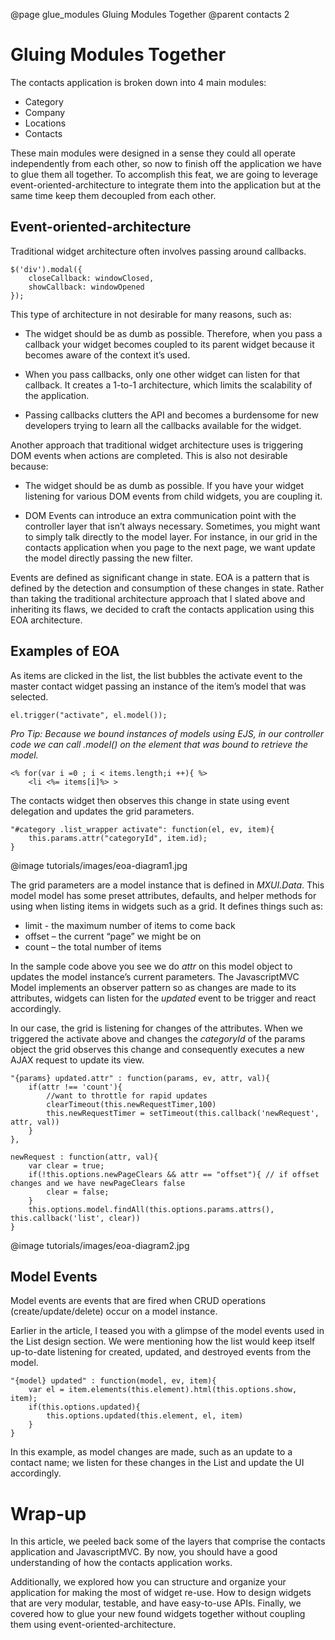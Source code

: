 @page glue_modules Gluing Modules Together
@parent contacts 2

# Gluing Modules Together

The contacts application is broken down into 4 main modules: 

* Category
* Company
* Locations
* Contacts

These main modules were designed in a sense they could all operate independently from each other, so now to finish off the application we have to glue them all together.  To accomplish this feat, we are going to leverage event-oriented-architecture to integrate them into the application but at the same time keep them decoupled from each other.

## Event-oriented-architecture

Traditional widget architecture often involves passing around callbacks.  

	$('div').modal({
		closeCallback: windowClosed,
		showCallback: windowOpened
	});

This type of architecture in not desirable for many reasons, such as:

* The widget should be as dumb as possible.  Therefore, when you pass a callback your widget becomes coupled to its parent widget because it becomes aware of the context it’s used.

* When you pass callbacks, only one other widget can listen for that callback.  It creates a 1-to-1 architecture, which limits the scalability of the application.

* Passing callbacks clutters the API and becomes a burdensome for new developers trying to learn all the callbacks available for the widget.

Another approach that traditional widget architecture uses is triggering DOM events when actions are completed.  This is also not desirable because:

* The widget should be as dumb as possible.  If you have your widget listening for various DOM events from child widgets, you are coupling it.

* DOM Events can introduce an extra communication point with the controller layer that isn’t always necessary.  Sometimes, you might want to simply talk directly to the model layer.  For instance, in our grid in the contacts application when you page to the next page, we want update the model directly passing the new filter.

Events are defined as significant change in state.  EOA is a pattern that is defined by the detection and consumption of these changes in state.   Rather than taking the traditional architecture approach that I slated above and inheriting its flaws, we decided to craft the contacts application using this EOA architecture. 

## Examples of EOA

As items are clicked in the list, the list bubbles the activate event to the master contact widget passing an instance of the item’s model that was selected.  

	el.trigger("activate", el.model());

_Pro Tip:  Because we bound instances of models using EJS, in our controller code we can call .model() on the element that was bound to retrieve the model._

	<% for(var i =0 ; i < items.length;i ++){ %>
  		<li <%= items[i]%> >

The contacts widget then observes this change in state using event delegation and updates the grid parameters.

	"#category .list_wrapper activate": function(el, ev, item){
		this.params.attr("categoryId", item.id);
	}
	
@image tutorials/images/eoa-diagram1.jpg

The grid parameters are a model instance that is defined in _MXUI.Data_.  This model model has some preset attributes, defaults, and helper methods for using when listing items in widgets such as a grid.  It defines things such as: 

* limit - the maximum number of items to come back
* offset – the current “page” we might be on
* count – the total number of items

In the sample code above you see we do _attr_ on this model object to updates the model instance’s current parameters.  The JavascriptMVC Model implements an observer pattern so as changes are made to its attributes, widgets can listen for the _updated_ event to be trigger and react accordingly.  

In our case, the grid is listening for changes of the attributes.  When we triggered the activate above and changes the _categoryId_ of the params object the grid observes this change and consequently executes a new AJAX request to update its view. 

	"{params} updated.attr" : function(params, ev, attr, val){
		if(attr !== 'count'){
			//want to throttle for rapid updates
			clearTimeout(this.newRequestTimer,100)
			this.newRequestTimer = setTimeout(this.callback('newRequest', attr, val))
		}
	},
	
	newRequest : function(attr, val){
		var clear = true; 
		if(!this.options.newPageClears && attr == "offset"){ // if offset changes and we have newPageClears false
			clear = false;
		} 
		this.options.model.findAll(this.options.params.attrs(), this.callback('list', clear))
	}


@image tutorials/images/eoa-diagram2.jpg

## Model Events

Model events are events that are fired when CRUD operations (create/update/delete) occur on a model instance.

Earlier in the article, I teased you with a glimpse of the model events used in the List design section.  We were mentioning how the list would keep itself up-to-date listening for created, updated, and destroyed events from the model.

	"{model} updated" : function(model, ev, item){
    	var el = item.elements(this.element).html(this.options.show, item);
    	if(this.options.updated){
        	this.options.updated(this.element, el, item)
    	}
	}

In this example, as model changes are made, such as an update to a contact name; we listen for these changes in the List and update the UI accordingly.

# Wrap-up

In this article, we peeled back some of the layers that comprise the contacts application and JavascriptMVC.  By now, you should have a good understanding of how the contacts application works.  

Additionally, we explored how you can structure and organize your application for making the most of widget re-use. How to design widgets that are very modular, testable, and have easy-to-use APIs.  Finally, we covered how to glue your new found widgets together without coupling them using event-oriented-architecture.